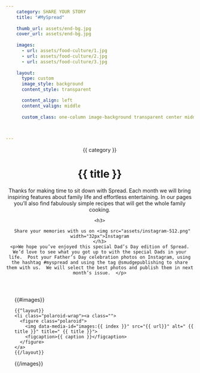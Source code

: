 ```yaml
---
    category: SHARE YOUR STORY 
    title: "#MySpread"
    
    thumb_url: assets/end-bg.jpg
    cover_url: assets/end-bg.jpg
    
    images:
      - url: assets/food-culture/1.jpg
      - url: assets/food-culture/2.jpg
      - url: assets/food-culture/3.jpg
    
    layout:
      type: custom
      image_style: background
      content_style: transparent

      content_align: left
      content_valign: middle
      
      custom_class: one-column image-background transparent center middle


      
---
```

<div><figure class="cover-area background" style="background-image: url('assets/end-bg.jpg')"></figure></div>
<div class="content">
  
  <header>
    <span class="category">{{ category }}</span>
    <h1 class="title">{{ title }}</h1>
    <p>Thanks for making time to sit down with Spread.  Each month we will bring inspiring features about family life and effortless entertaining.   In our pages you’ll also find fabulously simple recipes that will get the whole family cooking.  </p>
    
    
    <h3>
      
      Share your memories with us on <img src="assets/instagram-512.png" width="32px">Instagram
    </h3>
    <p>We hope you’ve enjoyed this special Dad’s Day edition of Spread.  We’d love to see what you got up to with the special Dads in your life.  Post your Father’s Day celebration photos on Instagram, using the hashtag #myspread and using the tag @smudgepublishing to share them with us.  We will select the best photos and publish them in next month’s issue.  </p>
  </header>
  
  <ul clas="polaroids">
  {{#images}}
  
    {{^layout}}
    <li class="polaroid-wrap"><a class="">
      <figure class="polaroid">
        <img data-media-id="images:{{ index }}" src="{{ url}}" alt=" {{ title }}" title=" {{ title }}">
        <figcaption>{{ caption }}</figcaption>
      </figure>
    </a>
    {{/layout}}
  {{/images}}
  </ul>
  
  <div class="body">
  </div>
</div>
